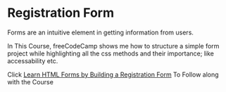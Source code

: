 # Registration Form

Forms are an intuitive element in getting information from users. 

In This Course, freeCodeCamp shows me how to structure a simple form project while highlighting all the css methods and their importance; like accessability etc.

Click [Learn HTML Forms by Building a Registration Form](https://www.freecodecamp.org/learn/2022/responsive-web-design/learn-html-forms-by-building-a-registration-form/step-1) To Follow along with the Course